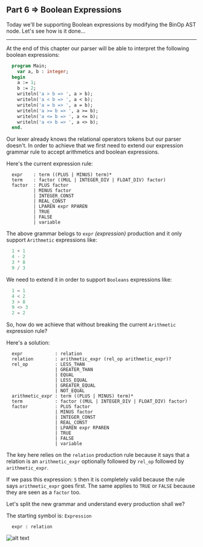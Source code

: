 ## Part 6 => Boolean Expressions

Today we'll be supporting Boolean expressions by modifying the BinOp AST node. Let's see how is it done...

***
At the end of this chapter our parser will be able to interpret the following boolean expressions:

```pascal
  program Main;
    var a, b : integer;
  begin
    a := 1;
    b := 2;
    writeln('a > b => ', a > b);
    writeln('a < b => ', a < b);
    writeln('a = b => ', a = b);
    writeln('a >= b => ', a >= b);
    writeln('a <= b => ', a <= b);
    writeln('a <> b => ', a <> b);
  end.
```

Our lexer already knows the relational operators tokens but our parser doesn't. In order to achieve that
we first need to extend our expression grammar rule to accept arithmetics and boolean expressions.

Here's the current expression rule:

```
  expr    : term ((PLUS | MINUS) term)*
  term    : factor ((MUL | INTEGER_DIV | FLOAT_DIV) factor)
  factor  : PLUS factor
          | MINUS factor
          | INTEGER_CONST
          | REAL_CONST
          | LPAREN expr RPAREN
          | TRUE
          | FALSE
          | variable
```

The above grammar belogs to `expr` *(expression)* production and it only support `Arithmetic` expressions
like:

```python
  1 + 1
  4 - 2
  3 * 8
  9 / 3
```

We need to extend it in order to support `Booleans` expressions like:

```python
  1 = 1
  4 < 2
  3 > 8
  9 <> 3
  2 = 2
```

So, how do we achieve that without breaking the current `Arithmetic` expression rule?

Here's a solution:

```
  expr            : relation
  relation        : arithmetic_expr (rel_op arithmetic_expr)?
  rel_op          : LESS_THAN
                  | GREATER_THAN
                  | EQUAL
                  | LESS_EQUAL
                  | GREATER_EQUAL
                  | NOT_EQUAL
  arithmetic_expr : term ((PLUS | MINUS) term)*
  term            : factor ((MUL | INTEGER_DIV | FLOAT_DIV) factor)
  factor          : PLUS factor
                  | MINUS factor
                  | INTEGER_CONST
                  | REAL_CONST
                  | LPAREN expr RPAREN
                  | TRUE
                  | FALSE
                  | variable
```

The key here relies on the `relation` production rule because it says that a relation is an `arithmetic_expr`
optionally followed by `rel_op` followed by `arithmetic_expr`.

If we pass this expression: `5` then it is completely valid because the rule says `arithmetic_expr` goes first. The same applies to `TRUE` or `FALSE` because they are seen as a `factor` too.

Let's split the new grammar and understand every production shall we?

The starting symbol is: `Expression`
```
  expr : relation
```
![alt text](https://github.com/Irwin1985/lets_build_a_simple_interpreter/tree/main/custom/part6/expr.png)